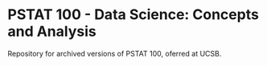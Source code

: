 # PSTAT 100 - Data Science: Concepts and Analysis

Repository for archived versions of PSTAT 100, oferred at UCSB.	
